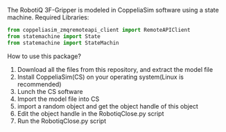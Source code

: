 The RobotiQ 3F-Gripper is modeled in CoppeliaSim software using a state machine.
Required Libraries:
```python
from coppeliasim_zmqremoteapi_client import RemoteAPIClient
from statemachine import State
from statemachine import StateMachin
```
How to use this package?
1) Download all the files from this repository, and extract the model file
2) Install CoppeliaSim(CS) on your operating system(Linux is recommended)
3) Lunch the CS software
4) Import the model file into CS
5) import a random object and get the object handle of this object
6) Edit the object handle in the RobotiqClose.py script
7) Run the RobotiqClose.py script
